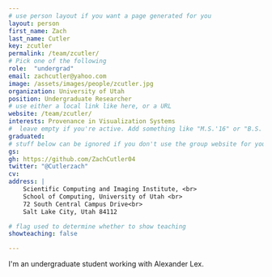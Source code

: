 ```yaml
---
# use person layout if you want a page generated for you
layout: person
first_name: Zach
last_name: Cutler
key: zcutler
permalink: /team/zcutler/
# Pick one of the following
role:  "undergrad"
email: zachcutler@yahoo.com
image: /assets/images/people/zcutler.jpg
organization: University of Utah
position: Undergraduate Researcher
# use either a local link like here, or a URL
website: /team/zcutler/
interests: Provenance in Visualization Systems
#  leave empty if you're active. Add something like "M.S.'16" or "B.S.'17" if you got a degree while at VDL. Add "N" if you left VDS before you got a degree.
graduated:
# stuff below can be ignored if you don't use the group website for your private website
gs:
gh: https://github.com/ZachCutler04
twitter: "@Cutlerzach"
cv:
address: |
    Scientific Computing and Imaging Institute, <br>
    School of Computing, University of Utah <br>
    72 South Central Campus Drive<br>
    Salt Lake City, Utah 84112

# flag used to determine whether to show teaching
showteaching: false

---
```


I'm an undergraduate student working with Alexander Lex.
